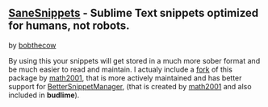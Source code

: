 ## [SaneSnippets] - Sublime Text snippets optimized for humans, not robots. 
by [bobthecow]  

By using this your snippets will get stored in a much more sober format and be much easier to read and maintain. I actualy include a [fork] of this package by [math2001], that is more actively maintained and has better support for [BetterSnippetManager], (that is created by [math2001] and also included in **budlime**).


[SaneSnippets]: https://github.com/bobthecow/sublime-sane-snippets

[BetterSnippetManager]: https://github.com/math2001/BetterSnippetManager
[bobthecow]: https://packagecontrol.io/browse/authors/bobthecow
[math2001]: https://packagecontrol.io/browse/authors/math2001
[fork]: https://github.com/math2001/SaneSnippets.git
